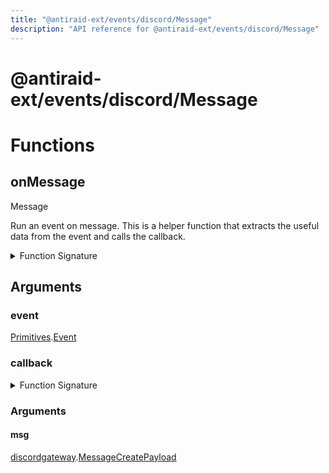 ```yaml
---
title: "@antiraid-ext/events/discord/Message"
description: "API reference for @antiraid-ext/events/discord/Message"
---
```


<div id="@antiraid-ext/events/discord/Message"></div>

# @antiraid-ext/events/discord/Message

<div id="Functions"></div>

# Functions

<div id="onMessage"></div>

## onMessage

Message



Run an event on message. This is a helper function that extracts the useful data from the event and calls the callback.

<details>
<summary>Function Signature</summary>

```luau
--- Message
---
--- Run an event on message. This is a helper function that extracts the useful data from the event and calls the callback.
function onMessage(event: Primitives.Event, callback: (msg: discordgateway.MessageCreatePayload) -> ()) end
```

</details>

<div id="Arguments"></div>

## Arguments

<div id="event"></div>

### event

[Primitives](#module.Primitives).[Event](#Event)



<div id="callback"></div>

### callback

<details>
<summary>Function Signature</summary>

```luau
callback: (msg: discordgateway.MessageCreatePayload) -> ()
```

</details>

<div id="Arguments"></div>

### Arguments

<div id="msg"></div>

#### msg

[discordgateway](#module.discordgateway).[MessageCreatePayload](#MessageCreatePayload)



